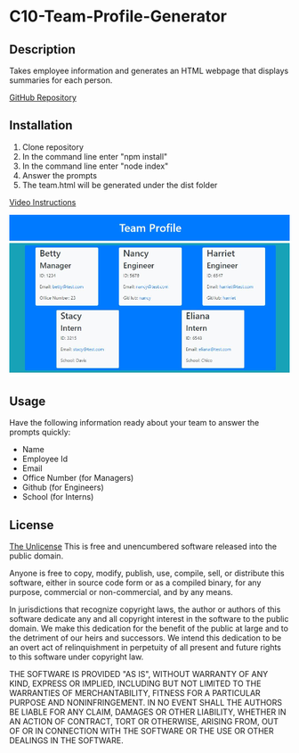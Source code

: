 # C10-Team-Profile-Generator

## Description

Takes employee information and generates an HTML webpage that displays summaries for each person.

[GitHub Repository](https://github.com/claire-sky/C10-Team-Profile-Generator)

## Installation

1. Clone repository
2. In the command line enter "npm install"
3. In the command line enter "node index"
4. Answer the prompts
5. The team.html will be generated under the dist folder

[Video Instructions](https://watch.screencastify.com/v/2auhqVhkiUfg89CP9e3R)

![Team Profile](./src/team-profile.JPG)

## Usage 

Have the following information ready about your team to answer the prompts quickly:
* Name
* Employee Id
* Email
* Office Number (for Managers)
* Github (for Engineers)
* School (for Interns)

## License
[The Unlicense](https://spdx.org/licenses/Unlicense.html)
This is free and unencumbered software released into the public domain.

Anyone is free to copy, modify, publish, use, compile, sell, or distribute this software, either in source code form or as a compiled binary, for any purpose, commercial or non-commercial, and by any means.

In jurisdictions that recognize copyright laws, the author or authors of this software dedicate any and all copyright interest in the software to the public domain. We make this dedication for the benefit of the public at large and to the detriment of our heirs and successors. We intend this dedication to be an overt act of relinquishment in perpetuity of all present and future rights to this software under copyright law.

THE SOFTWARE IS PROVIDED "AS IS", WITHOUT WARRANTY OF ANY KIND, EXPRESS OR IMPLIED, INCLUDING BUT NOT LIMITED TO THE WARRANTIES OF MERCHANTABILITY, FITNESS FOR A PARTICULAR PURPOSE AND NONINFRINGEMENT. IN NO EVENT SHALL THE AUTHORS BE LIABLE FOR ANY CLAIM, DAMAGES OR OTHER LIABILITY, WHETHER IN AN ACTION OF CONTRACT, TORT OR OTHERWISE, ARISING FROM, OUT OF OR IN CONNECTION WITH THE SOFTWARE OR THE USE OR OTHER DEALINGS IN THE SOFTWARE.